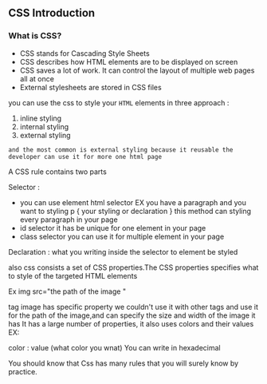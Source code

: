 
## CSS Introduction


### What is CSS?
 
 + CSS stands for Cascading Style Sheets
 + CSS describes how HTML elements are to be displayed on screen
 + CSS saves a lot of work. It can control the layout of multiple web pages all at once
 + External stylesheets are stored in CSS files
 
 


you can use the css to style your `HTML` elements in three approach :
1. inline styling 
2. internal styling 
3. external styling

`and the most common is external styling because it reusable the developer can use it for more one html page`




 A CSS rule contains two parts

 Selector :
 + you can use element html selector 
 EX 
 you have a paragraph and you want to styling 
 p {
 your styling
 or 
 declaration
 }
 this method can styling every  paragraph in your page 
 + id selector it has be unique for one element in your page 
 + class selector you can use it for multiple element in your page 
 
 Declaration : what you writing inside the selector to element be styled
 
 
 also css  consists a set of CSS properties.The CSS properties specifies what to style of the targeted HTML elements

Ex 
 img src="the path of the image "

tag image has specific property we couldn't use it with other tags and use it for the path of the image,and can specify the size and width of the image
it has It has a large number of properties, it also uses colors and their values
  EX:
  
  color : value (what color you wnat)
  You can write in  hexadecimal

You should know that Css has many rules that you will surely know by practice.
 
 
 
 
 
